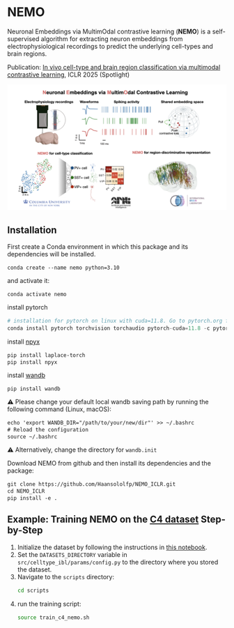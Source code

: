# NEMO

Neuronal Embeddings via MultimOdal contrastive learning (**NEMO**) is a self-supervised algorithm for extracting neuron embeddings from electrophysiological recordings to predict the underlying cell-types and brain regions.

Publication: [In vivo cell-type and brain region classification via multimodal contrastive learning](https://openreview.net/forum?id=10JOlFIPjt), ICLR 2025 (Spotlight)

<p align="center">
    <img src=assets/NEMO_overview.png />
</p>


## Installation

First create a Conda environment in which this package and its dependencies will be installed.
```console
conda create --name nemo python=3.10
```

and activate it:
```console
conda activate nemo
```

install pytorch
```python
# installation for pytorch on linux with cuda=11.8. Go to pytorch.org for other options.
conda install pytorch torchvision torchaudio pytorch-cuda=11.8 -c pytorch -c nvidia
```

install [npyx](https://github.com/m-beau/NeuroPyxels/tree/master)
```console
pip install laplace-torch
pip install npyx
```

install [wandb](https://pypi.org/project/wandb/)
```console
pip install wandb
```
:warning: Please change your default local wandb saving path by running the following command (Linux, macOS):
```console
echo 'export WANDB_DIR="/path/to/your/new/dir"' >> ~/.bashrc
# Reload the configuration
source ~/.bashrc
```
:warning: Alternatively, change the directory for ```wandb.init```


Download NEMO from github and then install its dependencies and the package:
```console
git clone https://github.com/Haansololfp/NEMO_ICLR.git
cd NEMO_ICLR
pip install -e .
```

## Example: Training NEMO on the [C4 dataset](https://www.c4-database.com/apps/about) Step-by-Step

1. Initialize the dataset by following the instructions in [this notebook](https://github.com/m-beau/NeuroPyxels/blob/master/npyx/c4/replicate_c4_results.ipynb).
2. Set the `DATASETS_DIRECTORY` variable in `src/celltype_ibl/params/config.py` to the directory where you stored the dataset.
3. Navigate to the `scripts` directory:  
   ```bash
   cd scripts
   ```
4. run the training script:
    ```bash
    source train_c4_nemo.sh
    ```

